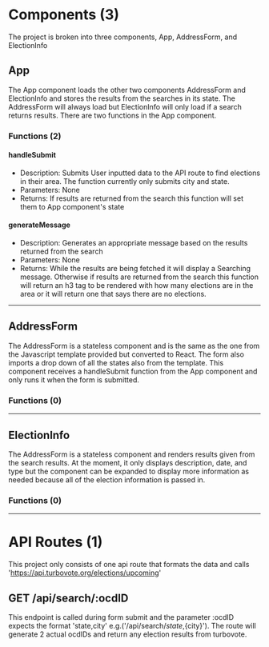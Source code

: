 # Components (3)

The project is broken into three components, App, AddressForm, and ElectionInfo

## App

The App component loads the other two components AddressForm and ElectionInfo and stores the results from the searches in its state. The AddressForm will always load but ElectionInfo will only load if a search returns results. There are two functions in the App component.

### Functions (2)

#### handleSubmit

- Description: Submits User inputted data to the API route to find elections in their area. The function currently only submits city and state.
- Parameters: None
- Returns: If results are returned from the search this function will set them to App component's state

#### generateMessage

- Description: Generates an appropriate message based on the results returned from the search
- Parameters: None
- Returns: While the results are being fetched it will display a Searching message. Otherwise if results are returned from the search this function will return an h3 tag to be rendered with how many elections are in the area or it will return one that says there are no elections.

---

## AddressForm

The AddressForm is a stateless component and is the same as the one from the Javascript template provided but converted to React. The form also imports a drop down of all the states also from the template. This component receives a handleSubmit function from the App component and only runs it when the form is submitted.

### Functions (0)

---

## ElectionInfo

The AddressForm is a stateless component and renders results given from the search results. At the moment, it only displays description, date, and type but the component can be expanded to display more information as needed because all of the election information is passed in.

### Functions (0)

---

# API Routes (1)

This project only consists of one api route that formats the data and calls 'https://api.turbovote.org/elections/upcoming'

## GET /api/search/:ocdID

This endpoint is called during form submit and the parameter :ocdID expects the format 'state,city' e.g.('/api/search/${state},${city}'). The route will generate 2 actual ocdIDs and return any election results from turbovote.
